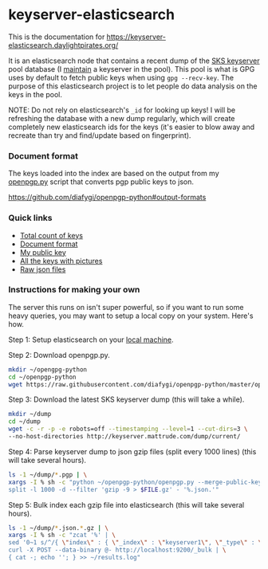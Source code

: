 # keyserver-elasticsearch

This is the documentation for https://keyserver-elasticsearch.daylightpirates.org/

It is an elasticsearch node that contains a recent dump of the [SKS keyserver](https://sks-keyservers.net/)
pool database (I [maintain](https://sks.daylightpirates.org) a keyserver in the
pool). This pool is what is GPG uses by default to fetch public keys when using
`gpg --recv-key`. The purpose of this elasticsearch project is to let people do
data analysis on the keys in the pool.

NOTE: Do not rely on elasticsearch's `_id` for looking up keys! I will be
refreshing the database with a new dump regularly, which will create completely
new elasticsearch ids for the keys (it's easier to blow away and recreate than
try and find/update based on fingerprint).

### Document format

The keys loaded into the index are based on the output from my [openpgp.py](https://github.com/diafygi/openpgp-python)
script that converts pgp public keys to json.

https://github.com/diafygi/openpgp-python#output-formats

### Quick links

* [Total count of keys](https://keyserver-elasticsearch.daylightpirates.org/keyserver/_count?pretty=1)
* [Document format](https://keyserver-elasticsearch.daylightpirates.org/keyserver?pretty=1)
* [My public key](https://keyserver-elasticsearch.daylightpirates.org/keyserver/_search?q=roesler.cc&_source_include=key_id,packets.user_id&pretty=1)
* [All the keys with pictures](https://keyserver-elasticsearch.daylightpirates.org/keyserver/_search?q=JPEG&fields=packets.subpackets.encoding&_source_include=key_id,packets.user_id,packets.subpackets.image&pretty=1)
* [Raw json files](https://keyserver-elasticsearch.daylightpirates.org/dump/)

### Instructions for making your own

The server this runs on isn't super powerful, so if you want to run some heavy
queries, you may want to setup a local copy on your system. Here's how.

Step 1: Setup elasticsearch on your [local machine](http://www.elastic.co/guide/en/elasticsearch/guide/master/_installing_elasticsearch.html).

Step 2: Download openpgp.py.

```sh
mkdir ~/opengpg-python
cd ~/openpgp-python
wget https://raw.githubusercontent.com/diafygi/openpgp-python/master/openpgp.py > openpgp.py
```

Step 3: Download the latest SKS keyserver dump (this will take a while).

```sh
mkdir ~/dump
cd ~/dump
wget -c -r -p -e robots=off --timestamping --level=1 --cut-dirs=3 \
--no-host-directories http://keyserver.mattrude.com/dump/current/
```

Step 4: Parse keyserver dump to json gzip files (split every 1000 lines) (this will take several hours).

```sh
ls -1 ~/dump/*.pgp | \
xargs -I % sh -c "python ~/openpgp-python/openpgp.py --merge-public-keys '%' | \
split -l 1000 -d --filter 'gzip -9 > $FILE.gz' - '%.json.'"
```

Step 5: Bulk index each gzip file into elasticsearch (this will take several hours).

```sh
ls -1 ~/dump/*.json.*.gz | \
xargs -I % sh -c "zcat '%' | \
sed '0~1 s/^/{ \"index\" : { \"_index\" : \"keyserver1\", \"_type\" : \"key\" } }\n/' | \
curl -X POST --data-binary @- http://localhost:9200/_bulk | \
{ cat -; echo ''; } >> ~/results.log"
```


